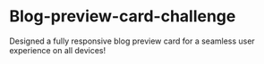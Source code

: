 # Blog-preview-card-challenge
Designed a fully responsive blog preview card for a seamless user experience on all devices!
